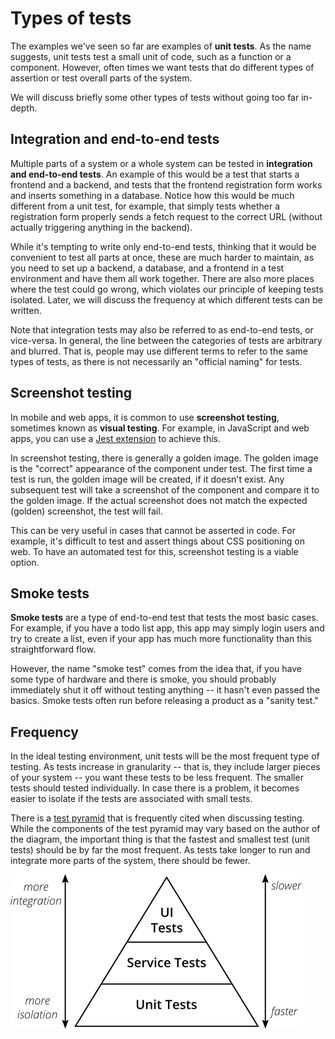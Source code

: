 # Types of tests
The examples we've seen so far are examples of **unit tests**. As the name
suggests, unit tests test a small unit of code, such as a function or a
component. However, often times we want tests that do different types of
assertion or test overall parts of the system.

We will discuss briefly some other types of tests without going too far
in-depth. 

## Integration and end-to-end tests
Multiple parts of a system or a whole system can be tested in **integration and end-to-end tests**. An example of this would be a test that starts a frontend and a backend, and tests that the frontend registration form works and inserts something in a database. Notice how this would be much different from a unit test, for example, that simply tests whether a registration form properly sends a fetch request to the correct URL (without actually triggering anything in the backend).

While it's tempting to write only end-to-end tests, thinking that it would be
convenient to test all parts at once, these are much harder to
maintain, as you need to set up a backend, a database, and a frontend in a test
environment and have them all work together. There are also more places where
the test could go wrong, which violates our principle of keeping tests isolated.
Later, we will discuss the frequency at which different tests can be written.

Note that integration tests
 may also be referred to as end-to-end tests, or vice-versa. In general, the
line between the categories of tests are arbitrary and blurred. That is, people
may use different terms to refer to the same types of tests, as there is not
necessarily an "official naming" for tests.

## Screenshot testing
In mobile and web apps, it is common to use **screenshot testing**, sometimes
known as **visual testing**. For example, in JavaScript and web apps, you can
use a [Jest
extension](https://bonitasoft.medium.com/automated-visual-regression-testing-with-typescript-puppeteer-jest-and-jest-image-snapshot-2250348bb334)
to achieve this.

In screenshot testing, there is generally a golden image. The golden image is
the "correct" appearance of the component under test. The first time a test is
run, the golden image will be created, if it doesn't exist. Any subsequent test
will take a screenshot of the component and compare it to the golden image. If
the actual screenshot does not match the expected (golden) screenshot, the test
will fail.

This can be very useful in cases that cannot be asserted in code. For example,
it's difficult to test and assert things about CSS positioning on web. To have
an automated test for this, screenshot testing is a viable option.

## Smoke tests
**Smoke tests** are a type of end-to-end test that tests the most basic cases.
For example, if you have a todo list app, this app may simply login users and
try to create a list, even if your app has much more functionality than this
straightforward flow.

However, the name "smoke test" comes from the idea that, if you have some type
of hardware and there is smoke, you should probably immediately shut it off
without testing anything -- it hasn't even passed the basics. Smoke tests often
run before releasing a product as a "sanity test."

## Frequency
In the ideal testing environment, unit tests will be the most frequent type of
testing. As tests increase in granularity
-- that is, they include larger pieces of your system -- you want these tests to
be less frequent. The smaller tests should tested individually. In case there is
a problem, it becomes easier to isolate if the tests are associated with small
tests.

There is a [test
pyramid](https://martinfowler.com/articles/practical-test-pyramid.html) that is
frequently cited when discussing testing. While the components of the test
pyramid may vary based on the author of the diagram, the important thing is that
the fastest and smallest test (unit tests) should be by far the most frequent.
As tests take longer to run and integrate more parts of the system, there should
be fewer.

![Test pyramid](/module5-testing/assets/test-pyramid.png)
